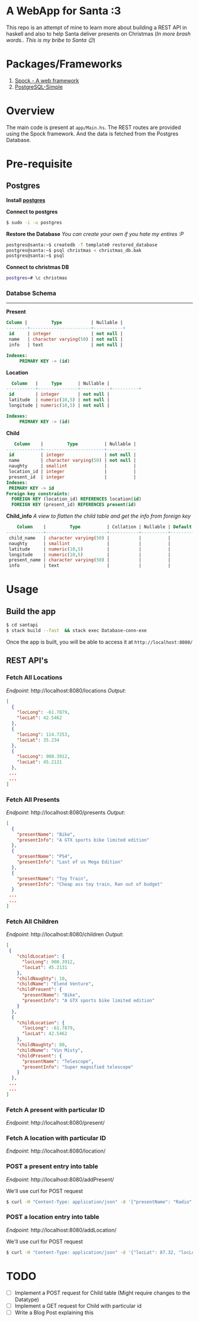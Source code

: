 


# A WebApp for Santa :3

This repo is an attempt of mine to learn more about building a REST API in haskell and also to help Santa deliver presents on Christmas (_In more brash words.. This is my bribe to Santa :wink:_)

# Packages/Frameworks

1. [Spock - A web framework](https://www.google.com/url?sa=t&rct=j&q=&esrc=s&source=web&cd=&cad=rja&uact=8&ved=2ahUKEwjbkM_Y5NnqAhXnxDgGHRRQAwAQFjAAegQIAhAB&url=https%3A%2F%2Fhackage.haskell.org%2Fpackage%2FSpock&usg=AOvVaw0CgaTjXNKWCy4HpeCBbDa-)
2. [PostgreSQL-Simple](https://hackage.haskell.org/package/postgresql-simple) 

# Overview

The main code is present at `app/Main.hs`. The REST routes are provided using the Spock framework. And the data is fetched from the Postgres Database.

# Pre-requisite


## Postgres

**Install [postgres](https://www.digitalocean.com/community/tutorials/how-to-install-postgresql-on-ubuntu-20-04-quickstart)**

**Connect to  postgres**
```bash
$ sudo -i -u postgres
```

**Restore the Database** _You can create your own if you hate my entires :P_
```bash
postgres@santa:~$ createdb -T template0 restored_database
postgres@santa:~$ psql christmas < christmas_db.bak
postgres@santa:~$ psql
```

**Connect to christmas DB**
```bash
postgres=# \c christmas
```
### Databse Schema
------------------------------------

**Present**
```sql
Column |         Type           | Nullable |                     
--------+-----------------------+-----------+
 id     | integer               | not null | 
 name   | character varying(50) | not null | 
 info   | text                  | not null | 

Indexes:
     PRIMARY KEY -> (id)
```

**Location**
```sql
  Column   |     Type      | Nullable |                          
-----------+---------------+-----------+----------+
 id        | integer       | not null | 
 latitude  | numeric(10,5) | not null | 
 longitude | numeric(10,5) | not null | 

Indexes:
     PRIMARY KEY -> (id)
```

**Child**
```sql
   Column    |         Type          | Nullable |                          
-------------+-----------------------+-----------
 id          | integer               | not null | 
 name        | character varying(50) | not null | 
 naughty     | smallint              |          | 
 location_id | integer               |          |
 present_id  | integer               |          | 
Indexes:
 PRIMARY KEY -> id
Foreign-key constraints:
  FOREIGN KEY (location_id) REFERENCES location(id)
  FOREIGN KEY (present_id) REFERENCES present(id)
```

**Child_info** _A view to flatten the child table and get the info from foreign key_
```sql
    Column    |         Type          | Collation | Nullable | Default 
--------------+-----------------------+-----------+----------+---------
 child_name   | character varying(50) |           |          | 
 naughty      | smallint              |           |          | 
 latitude     | numeric(10,5)         |           |          | 
 longitude    | numeric(10,5)         |           |          | 
 present_name | character varying(50) |           |          | 
 info         | text                  |           |          | 

```

# Usage

## Build the app

```bash
$ cd santapi
$ stack build --fast  && stack exec Database-conn-exe
```

Once the app is built, you will be able to access it at `http://localhost:8080/`

## REST API's

### Fetch All Locations

_Endpoint_: http://localhost:8080/locations
_Output_:
```json
[
  {
    "locLong": -61.7879,
    "locLat": 42.5462
  },
  {
    "locLong": 114.7253,
    "locLat": 35.234
  },
  {
    "locLong": 908.3912,
    "locLat": 45.2131
  },
 ...
 ...
]
```

### Fetch All Presents

_Endpoint_: http://localhost:8080/presents
_Output_:
```json
[
  {
    "presentName": "Bike",
    "presentInfo": "A GTX sports bike limited edition"
  },
  {
    "presentName": "PS4",
    "presentInfo": "Last of us Mega Edition"
  },
  {
    "presentName": "Toy Train",
    "presentInfo": "Cheap ass toy train, Ran out of budget"
  }
 ...
 ...
]
```

### Fetch All Children

_Endpoint_: http://localhost:8080/children
_Output_:
```json
[
 {
    "childLocation": {
      "locLong": 908.3912,
      "locLat": 45.2131
    },
    "childNaughty": 10,
    "childName": "Elend Venture",
    "childPresent": {
      "presentName": "Bike",
      "presentInfo": "A GTX sports bike limited edition"
    }
  },
  {
    "childLocation": {
      "locLong": -61.7879,
      "locLat": 42.5462
    },
    "childNaughty": 80,
    "childName": "Vin Misty",
    "childPresent": {
      "presentName": "Telescope",
      "presentInfo": "Super magnified telescope"
    }
  },
 ...
 ...
]
```

### Fetch A present with particular ID

_Endpoint_: http://localhost:8080/present/<id>

### Fetch A location with particular ID

_Endpoint_: http://localhost:8080/location/<id>

### POST a present entry into table

_Endpoint_: http://localhost:8080/addPresent/

We'll use curl for POST request
```bash
$ curl -H "Content-Type: application/json" -d '{"presentName": "Radio", "presentInf": "HamRadio set"}' localhost:8080/addPresent 
```

### POST a location entry into table

_Endpoint_: http://localhost:8080/addLocation/

We'll use curl for POST request
```bash
$ curl -H "Content-Type: application/json" -d '{"locLat": 87.32, "locLong": -16.34}' localhost:8080/addLocation
```

# TODO

- [ ] Implement a POST request for Child table (Might require changes to the Datatype)
- [ ] Implement a GET request for Child with particular id
- [ ] Write a Blog Post explaining this
